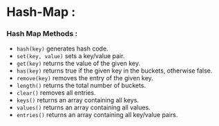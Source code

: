 # Hash-Map : 

### Hash Map Methods :

  - `hash(key)` generates hash code.
  - `set(key, value)` sets a key/value pair.
  - `get(key)` returns the value of the given key.
  - `has(key)` returns true if the given key in the buckets, otherwise false.
  - `remove(key)` removes the entry of the given key.
  - `length()` returns the total number of buckets.
  - `clear()` removes all entries.
  - `keys()` returns an array containing all keys.
  - `values()` returns an array containing all values.
  - `entries()` returns an array containing all key/value pairs.
